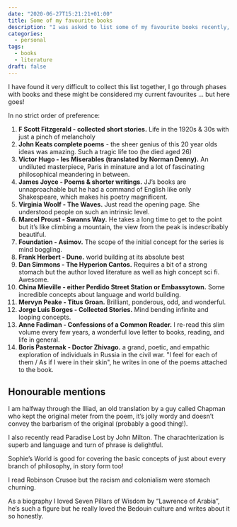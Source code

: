 ```yaml
---
date: "2020-06-27T15:21:21+01:00"
title: Some of my favourite books
description: "I was asked to list some of my favourite books recently, so I compiled the following list, which is very loose and still might be missing some of my favourites!"
categories:
  - personal
tags:
  - books
  - literature
draft: false
---
```


I have found it very difficult to collect this list together, I go through phases with books and these might be considered my current favourites ... but here goes!

In no strict order of preference:

1. **F Scott Fitzgerald - collected short stories.** Life in the 1920s & 30s with just a pinch of melancholy
2. **John Keats complete poems** - the sheer genius of this 20 year olds ideas was amazing. Such a tragic life too (he died aged 26)
3. **Victor Hugo - les Miserables (translated by Norman Denny).** An undiluted masterpiece, Paris in minature and a lot of fascinating philosophical meandering in between.
4. **James Joyce - Poems & shorter writings.** JJ’s books are unnaproachable but he had a command of English like only Shakespeare, which makes his poetry magnificent.
5. **Virginia Woolf - The Waves.** Just read the opening page. She understood people on such an intrinsic level.
6. **Marcel Proust - Swanns Way.** He takes a long time to get to the point but it’s like climbing a mountain, the view from the peak is indescribably beautiful.
7. **Foundation - Asimov.** The scope of the initial concept for the series is mind boggling.
8. **Frank Herbert - Dune.** world building at its absolute best
9. **Dan Simmons - The Hyperion Cantos.** Requires a bit of a strong stomach but the author loved literature as well as high concept sci fi. Awesome.
10. **China Mieville - either Perdido Street Station or Embassytown.** Some incredible concepts about language and world building.
11. **Mervyn Peake - Titus Groan.** Brilliant, ponderous, odd, and wonderful.
12. **Jorge Luis Borges - Collected Stories.** Mind bending infinite and looping concepts.
13. **Anne Fadiman - Confessions of a Common Reader.** I re-read this slim volume every few years, a wonderful love letter to books, reading, and life in general.
14. **Boris Pasternak - Doctor Zhivago.** a grand, poetic, and empathic exploration of individuals in Russia in the civil war. "I feel for each of them / As if I were in their skin", he writes in one of the poems attached to the book.

## Honourable mentions

I am halfway through the Illiad, an old translation by a guy called Chapman who kept the original meter from the poem, it’s jolly wordy and doesn’t convey the barbarism of the original (probably a good thing!).

I also recently read Paradise Lost by John Milton. The charachterization is superb and language and turn of phrase is delightful.

Sophie’s World is good for covering the basic concepts of just about every branch of philosophy, in story form too!

I read Robinson Crusoe but the racism and colonialism were stomach churning.

As a biography I loved Seven Pillars of Wisdom by “Lawrence of Arabia”, he’s such a figure but he really loved the Bedouin culture and writes about it so honestly.
